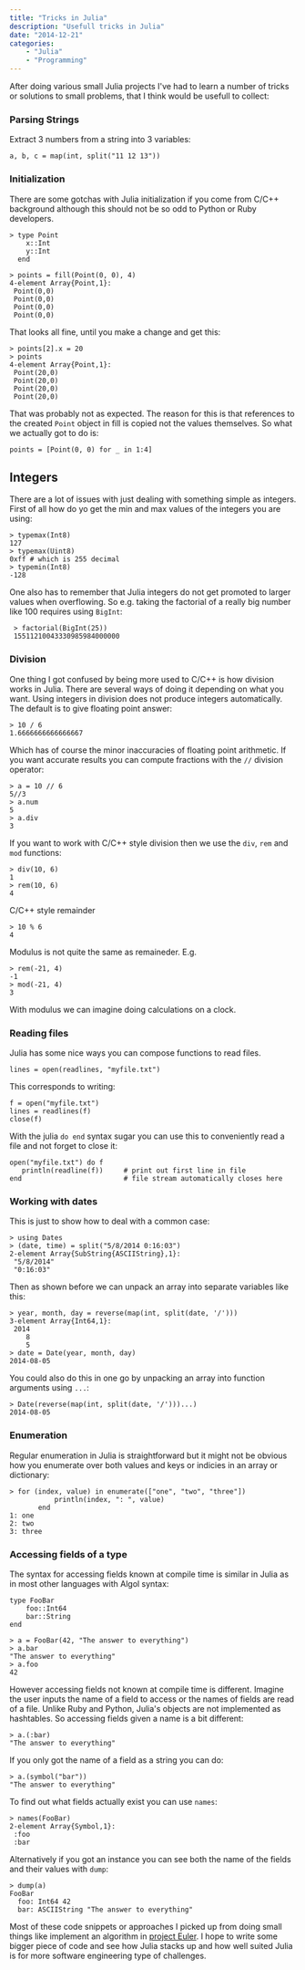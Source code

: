 ```yaml
---
title: "Tricks in Julia"
description: "Usefull tricks in Julia"
date: "2014-12-21"
categories: 
    - "Julia"
    - "Programming"
---
```


After doing various small Julia projects I've had to learn a number of tricks or solutions to small problems, that I think would be usefull to collect:

### Parsing Strings

Extract 3 numbers from a string into 3 variables:

    a, b, c = map(int, split("11 12 13"))

### Initialization

There are some gotchas with Julia initialization if you come from C/C++ background although this should not be so odd to Python or Ruby developers.

    > type Point
        x::Int
        y::Int
      end
    
    > points = fill(Point(0, 0), 4)
    4-element Array{Point,1}:
     Point(0,0)
     Point(0,0)
     Point(0,0)
     Point(0,0)
     
That looks all fine, until you make a change and get this:
    
    > points[2].x = 20
    > points
    4-element Array{Point,1}:
     Point(20,0)
     Point(20,0)
     Point(20,0)
     Point(20,0)

That was probably not as expected. The reason for this is that references to the created `Point` object in fill is copied not the values themselves. So what we actually got to do is:

    points = [Point(0, 0) for _ in 1:4]

## Integers

There are a lot of issues with just dealing with something simple as integers. First of all how do yo get the min and max values of the integers you are using:

    > typemax(Int8)
    127
    > typemax(Uint8)
    0xff # which is 255 decimal
    > typemin(Int8)
    -128

One also has to remember that Julia integers do not get promoted to larger values when overflowing. So e.g. taking the factorial of a really big number like 100 requires using `BigInt`:

     > factorial(BigInt(25))
     15511210043330985984000000


### Division

One thing I got confused by being more used to C/C++ is how division works in Julia. There are several ways of doing it depending on what you want. Using integers in division does not produce integers automatically. The default is to give floating point answer:

    > 10 / 6
    1.6666666666666667
    
Which has of course the minor inaccuracies of floating point arithmetic. If you want accurate results you can compute fractions with the `//` division operator:
    
    > a = 10 // 6
    5//3
    > a.num
    5
    > a.div
    3

If you want to work with C/C++ style division then we use the `div`, `rem` and `mod` functions:

    > div(10, 6)
    1
    > rem(10, 6)
    4
    
C/C++ style remainder

    > 10 % 6
    4
    
Modulus is not quite the same as remaineder. E.g. 

    > rem(-21, 4)
    -1
    > mod(-21, 4)
    3
  
With modulus we can imagine doing calculations on a clock.

### Reading files

Julia has some nice ways you can compose functions to read files.

    lines = open(readlines, "myfile.txt")
    
This corresponds to writing:

    f = open("myfile.txt")
    lines = readlines(f)
    close(f)
    
With the julia `do end` syntax sugar you can use this to conveniently read a file and not forget to close it:

    open("myfile.txt") do f
       println(readline(f))     # print out first line in file
    end                         # file stream automatically closes here
    
### Working with dates

This is just to show how to deal with a common case:

    > using Dates
    > (date, time) = split("5/8/2014 0:16:03")
    2-element Array{SubString{ASCIIString},1}:
     "5/8/2014"
     "0:16:03" 
     
Then as shown before we can unpack an array into separate variables like this:

    > year, month, day = reverse(map(int, split(date, '/')))
    3-element Array{Int64,1}:
     2014
        8
        5
    > date = Date(year, month, day)
    2014-08-05
    
You could also do this in one go by unpacking an array into function arguments using `...`:

    > Date(reverse(map(int, split(date, '/')))...)
    2014-08-05

### Enumeration

Regular enumeration in Julia is straightforward but it might not be obvious how you enumerate over both values and keys or indicies in an array or dictionary:

    > for (index, value) in enumerate(["one", "two", "three"])
               println(index, ": ", value)
           end
    1: one
    2: two
    3: three
    
### Accessing fields of a type

The syntax for accessing fields known at compile time is similar in Julia as in most other languages with Algol syntax:

    type FooBar
    	foo::Int64
    	bar::String
    end

    > a = FooBar(42, "The answer to everything")
    > a.bar
    "The answer to everything"
    > a.foo
    42

However accessing fields not known at compile time is different. Imagine the user inputs the name of a field to access or the names of fields are read of a file. Unlike Ruby and Python, Julia's objects are not implemented as hashtables. So accessing fields given a name is a bit different:

    > a.(:bar)
    "The answer to everything"

If you only got the name of a field as a string you can do:

    > a.(symbol("bar"))
    "The answer to everything"
    
To find out what fields actually exist you can use `names`:

    > names(FooBar)
    2-element Array{Symbol,1}:
     :foo
     :bar
    
Alternatively if you got an instance you can see both the name of the fields and their values with `dump`:

    > dump(a)
    FooBar 
      foo: Int64 42
      bar: ASCIIString "The answer to everything"
      
Most of these code snippets or approaches I picked up from doing small things like implement an algorithm in [project Euler](https://projecteuler.net). I hope to write some bigger piece of code and see how Julia stacks up and how well suited Julia is for more software engineering type of challenges.
